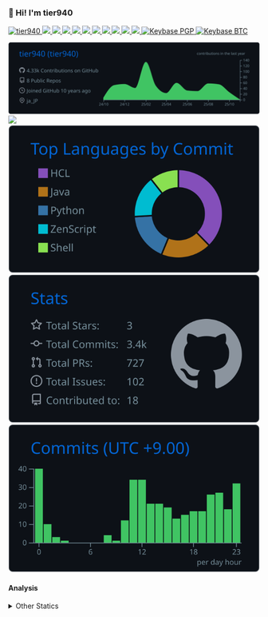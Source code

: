 ### 👋 Hi! I'm tier940

<p align="left"> 
  <a href="https://github.com/tier940/tier940/">
    <img src="https://komarev.com/ghpvc/?username=tier940" alt="tier940" />
  </a>
  <a href="http://twitter.com/tier940">
    <img height="20" src="https://img.shields.io/twitter/follow/tier940?label=Twitter&logo=twitter&style=flat" />
  </a>
  <a href="https://github.com/tier940">
    <img height="20" src="https://img.shields.io/github/followers/tier940?label=follow&logo=github&style=flat" />
  </a>
  <a href="https://www.reddit.com/user/tier940">
    <img height="20" src="https://img.shields.io/reddit/user-karma/combined/tier940?label=Reddit&logo=reddit&style=flat" />
  </a>
  <a href="https://stackoverflow.com/users/17317833/tier940">
    <img height="20" src="https://img.shields.io/stackexchange/stackoverflow/r/17317833?label=StackOverflow&logo=stack-overflow&style=flat" />
  </a>
  <a href="https://zenn.dev/tier940">
    <img height="20" src="https://zenn.badge.nikaera.com/s/tier940/likes" />
  </a>
  <a href="https://zenn.dev/tier940">
    <img height="20" src="https://zenn.badge.nikaera.com/s/tier940/followers" />
  </a>
  <a href="https://zenn.dev/tier940">
    <img height="20" src="https://zenn.badge.nikaera.com/s/tier940/articles" />
  </a>
  <a href="http://qiita.com/tier940">
    <img height="20" src="https://qiita-badge.apiapi.app/s/tier940/posts.svg" />
  </a>
  <a href="http://qiita.com/tier940">
    <img height="20" src="https://qiita-badge.apiapi.app/s/tier940/contributions.svg" />
  </a>
  <a href="https://github.com/tier940/tier940/">
    <img height="20" src="https://github.com/tier940/tier940/actions/workflows/main.yml/badge.svg" />
  </a>
  <a href="https://keybase.io/tier940">
    <img alt="Keybase PGP" src="https://img.shields.io/keybase/pgp/tier940">
  </a>
  <a href="https://keybase.io/tier940">
    <img alt="Keybase BTC" src="https://img.shields.io/keybase/btc/tier940">
  </a>
</p>

[![](https://raw.githubusercontent.com/tier940/tier940/main/profile-summary-card-output/github_dark/0-profile-details.svg)](https://github.com/vn7n24fzkq/github-profile-summary-cards)
[![](https://raw.githubusercontent.com/tier940/tier940/main/profile-summary-card-output/github_dark/1-repos-per-language.svg)](https://github.com/vn7n24fzkq/github-profile-summary-cards) [![](https://raw.githubusercontent.com/tier940/tier940/main/profile-summary-card-output/github_dark/2-most-commit-language.svg)](https://github.com/vn7n24fzkq/github-profile-summary-cards)
[![](https://raw.githubusercontent.com/tier940/tier940/main/profile-summary-card-output/github_dark/3-stats.svg)](https://github.com/vn7n24fzkq/github-profile-summary-cards) [![](https://raw.githubusercontent.com/tier940/tier940/main/profile-summary-card-output/github_dark/4-productive-time.svg)](https://github.com/vn7n24fzkq/github-profile-summary-cards)


#### Analysis
<!-- <img height="150" src="https://github.com/tier940/tier940/blob/master/images/stat.svg" alt="Alternative Text"/> -->

<details>
  <summary>Other Statics</summary>
  <!--START_SECTION:waka-->
![Code Time](http://img.shields.io/badge/Code%20Time-4%2C566%20hrs%2020%20mins-blue)

**🐱 My GitHub Data** 

> 📦 36.0 kB Used in GitHub's Storage 
 > 
> 💼 Opted to Hire
 > 
> 📜 11 Public Repositories 
 > 
> 🔑 5 Private Repositories 
 > 
**I'm an Early 🐤** 

```text
🌞 Morning                3052 commits        ████░░░░░░░░░░░░░░░░░░░░░   16.80 % 
🌆 Daytime                6532 commits        █████████░░░░░░░░░░░░░░░░   35.97 % 
🌃 Evening                6689 commits        █████████░░░░░░░░░░░░░░░░   36.83 % 
🌙 Night                  1889 commits        ███░░░░░░░░░░░░░░░░░░░░░░   10.40 % 
```
📅 **I'm Most Productive on Saturday** 

```text
Monday                   1852 commits        ███░░░░░░░░░░░░░░░░░░░░░░   10.20 % 
Tuesday                  2927 commits        ████░░░░░░░░░░░░░░░░░░░░░   16.12 % 
Wednesday                2301 commits        ███░░░░░░░░░░░░░░░░░░░░░░   12.67 % 
Thursday                 1792 commits        ██░░░░░░░░░░░░░░░░░░░░░░░   09.87 % 
Friday                   2544 commits        ████░░░░░░░░░░░░░░░░░░░░░   14.01 % 
Saturday                 3384 commits        █████░░░░░░░░░░░░░░░░░░░░   18.63 % 
Sunday                   3362 commits        █████░░░░░░░░░░░░░░░░░░░░   18.51 % 
```


📊 **This Week I Spent My Time On** 

```text
🕑︎ Time Zone: Asia/Tokyo

💬 Programming Languages: 
Other                    34 hrs 36 mins      ████████████████████████░   96.41 % 
Text                     41 mins             ░░░░░░░░░░░░░░░░░░░░░░░░░   01.92 % 
Java                     14 mins             ░░░░░░░░░░░░░░░░░░░░░░░░░   00.67 % 
Markdown                 7 mins              ░░░░░░░░░░░░░░░░░░░░░░░░░   00.37 % 
INI                      5 mins              ░░░░░░░░░░░░░░░░░░░░░░░░░   00.28 % 

🔥 Editors: 
Edge                     33 hrs 39 mins      ███████████████████████░░   93.78 % 
VS Code                  1 hr 29 mins        █░░░░░░░░░░░░░░░░░░░░░░░░   04.15 % 
Chrome                   22 mins             ░░░░░░░░░░░░░░░░░░░░░░░░░   01.04 % 
IntelliJ IDEA            22 mins             ░░░░░░░░░░░░░░░░░░░░░░░░░   01.03 % 

💻 Operating System: 
Windows                  31 hrs 59 mins      ██████████████████████░░░   89.14 % 
Mac                      3 hrs 31 mins       ██░░░░░░░░░░░░░░░░░░░░░░░   09.80 % 
Linux                    14 mins             ░░░░░░░░░░░░░░░░░░░░░░░░░   00.67 % 
Unknown OS               8 mins              ░░░░░░░░░░░░░░░░░░░░░░░░░   00.39 % 
```

**I Mostly Code in Java** 

```text
Java                     17 repos            █████████████░░░░░░░░░░░░   53.12 % 
ZenScript                3 repos             ██░░░░░░░░░░░░░░░░░░░░░░░   09.38 % 
Shell                    2 repos             ██░░░░░░░░░░░░░░░░░░░░░░░   06.25 % 
Python                   2 repos             ██░░░░░░░░░░░░░░░░░░░░░░░   06.25 % 
HTML                     1 repo              █░░░░░░░░░░░░░░░░░░░░░░░░   03.12 % 
```



**Timeline**

![Lines of Code chart](https://raw.githubusercontent.com/tier940/tier940/main/assets/bar_graph.png)


 Last Updated on 05/10/2024 00:58:27 UTC
<!--END_SECTION:waka-->
</details>

